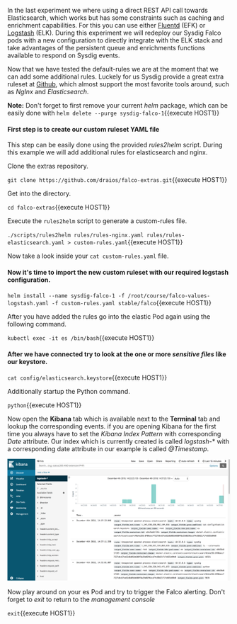 In the last experiment we where using a direct REST API call towards Elasticsearch, which works but has some constraints such as caching and enrichment capabilities. For this you can use either [Fluentd](https://www.fluentd.org/) (EFK) or [Logstash](https://www.elastic.co/products/logstash) (ELK). During this experiment we will redeploy our Sysdig Falco pods with a new configuration to directly integrate with the ELK stack and take advantages of the persistent queue and enrichments functions available to respond on Sysdig events.

Now that we have tested the default-rules we are at the moment that we can add some additional rules. Luckely for us Sysdig provide a great extra ruleset at [Github](https://github.com/draios/falco-extras), which almost support the most favorite tools around, such as *NgInx* and *Elasticsearch*.

**Note:** Don't forget to first remove your current *helm* package, which can be easily done with `helm delete --purge sysdig-falco-1`{{execute HOST1}}

#### First step is to create our custom ruleset YAML file

This step can be easily done using the provided *rules2helm* script.
During this example we will add additional rules for elasticsearch and nginx.

Clone the extras repository.

`git clone https://github.com/draios/falco-extras.git`{{execute HOST1}}

Get into the directory.

`cd falco-extras`{{execute HOST1}}

Execute the `rules2helm` script to generate a custom-rules file.

`./scripts/rules2helm rules/rules-nginx.yaml rules/rules-elasticsearch.yaml > custom-rules.yaml`{{execute HOST1}}

Now take a look inside your `cat custom-rules.yaml` file.

#### Now it's time to import the new custom ruleset with our required logstash configuration.

`helm install --name sysdig-falco-1 -f /root/course/falco-values-logstash.yaml -f custom-rules.yaml stable/falco`{{execute HOST1}}

After you have added the rules go into the elastic Pod again using the following command.

`kubectl exec -it es /bin/bash`{{execute HOST1}}

#### After we have connected try to look at the one or more *sensitive files* like our keystore.

`cat config/elasticsearch.keystore`{{execute HOST1}}

Additionally startup the Python command.

`python`{{execute HOST1}}

Now open the **Kibana** tab which is available next to the **Terminal** tab and lookup the corresponding events. if you are opening Kibana for the first time you always have to set the *Kibana Index Pattern* with corresponding *Date* attribute. Our index which is currently created is called *logstash-** with a corresponding date attribute in our example is called *@Timestamp*.

![Kibana Experiment2](https://raw.githubusercontent.com/avwsolutions/katacoda-scenarios/master/setup-your-digital-forensics-platform/images/experiment2.png)

Now play around on your es Pod and try to trigger the Falco alerting. Don't forget to *exit* to return to the *management console*

`exit`{{execute HOST1}}

